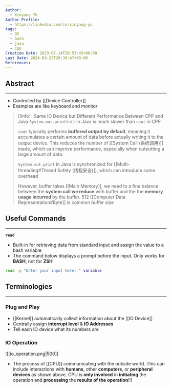 ```yaml
---
Author:
  - Xinyang YU
Author Profile:
  - https://linkedin.com/in/xinyang-yu
tags:
  - OS
  - bash
  - java
  - cpp
Creation Date: 2023-07-14T20:53:45+08:00
Last Date: 2024-03-25T20:39:47+08:00
References: 
---
```

## Abstract
---
* Controlled by [[Device Controller]]
* Examples are like keyboard and monitor 

>[!info]- Same IO Device but Different Performance Between CPP and Java
> `System.out.println()` in Java is much slower than `cout` in CPP. 
> 
> `cout` typically performs **buffered output by default**, meaning it accumulates a certain amount of data before actually writing it to the output device. This reduces the number of [[System Call (系统调用)]] made, which can improve performance, especially when outputting a large amount of data.
> 
> `System.out.print` in Java is synchronized for [[Multi-threading#Thread Safety (线程安全)]], which can introduce some overhead
> 
> However, buffer takes [[Main Memory]], we need to a fine balance between the **system call we reduce** with buffer and the the **memory usage incurred** by the buffer. 512 [[Computer Data Representation#Byte]] is common buffer size


## Useful Commands
---
**`read`**
- Built-in for retrieving data from standard input and assign the value to a bash variable
- The command below displays a prompt before the input. Only works for **BASH**, not for **ZSH** 
```bash
read -p "Enter your input here: " variable
```


## Terminologies
---
### Plug and Play
- [[Kernel]] automatically collect information about the [[IO Device]]
- Centrally assign **interrupt level** & **IO Addresses**
- Tell each IO device what its numbers are

### IO Operation
![[io_operation.png|500]]
- The process of [[CPU]] communicating with the outside world. This can include interactions with **humans**, other **computers**, or **peripheral devices** as shown above. CPU is **only involved** in **initiating** the operation and **processing** the **results of the operation**!!!